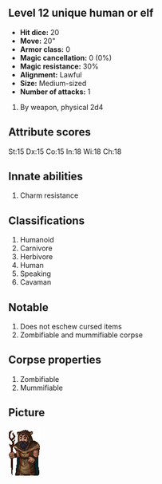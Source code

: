 ## Level 12 unique human or elf

- **Hit dice:** 20
- **Move:** 20"
- **Armor class:** 0
- **Magic cancellation:** 0 (0%)
- **Magic resistance:** 30%
- **Alignment:** Lawful
- **Size:** Medium-sized
- **Number of attacks:** 1
1. By weapon, physical 2d4

## Attribute scores

St:15 Dx:15 Co:15 In:18 Wi:18 Ch:18

## Innate abilities

1. Charm resistance

## Classifications

1. Humanoid
2. Carnivore
3. Herbivore
4. Human
5. Speaking
6. Cavaman

## Notable

1. Does not eschew cursed items
2. Zombifiable and mummifiable corpse

## Corpse properties

1. Zombifiable
2. Mummifiable

## Picture

![Shaman Karnov](https://github.com/hyvanmielenpelit/GnollHackTileSet/blob/main/Monsters/shaman_karnov/shaman_karnov.png?raw=true)
